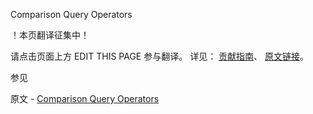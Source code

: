  Comparison Query Operators

 ！本页翻译征集中！

请点击页面上方 EDIT THIS PAGE 参与翻译。
详见：
[贡献指南]( https://github.com/JinMuInfo/MongoDB-Manual-zh/blob/master/CONTRIBUTING.md )、
[原文链接](  https://docs.mongodb.com/manual/reference/operator/query-comparison/  )。

 参见

原文 - [Comparison Query Operators]( https://docs.mongodb.com/manual/reference/operator/query-comparison/ )

